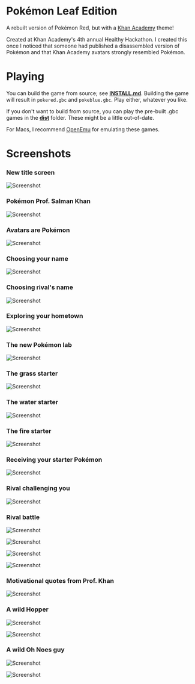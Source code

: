 # Pokémon Leaf Edition

A rebuilt version of Pokémon Red, but with a [Khan Academy](https://khanacademy.org) theme!

Created at Khan Academy's 4th annual Healthy Hackathon. I created this once I noticed that someone had published a disassembled version of Pokémon and that Khan Academy avatars strongly resembled Pokémon.

# Playing

You can build the game from source; see [**INSTALL.md**](INSTALL.md). Building the game will result in `pokered.gbc` and `pokeblue.gbc`. Play either, whatever you like.

If you don't want to build from source, you can play the pre-built .gbc games in the [**dist**](/dist) folder. These might be a little
out-of-date.

For Macs, I recommend [OpenEmu](http://openemu.org/) for emulating these games.

# Screenshots

### New title screen
![Screenshot](screenshots/title-screen.png)

### Pokémon Prof. Salman Khan
![Screenshot](screenshots/professor-khan.png)

### Avatars are Pokémon
![Screenshot](screenshots/sample-Pokémon.png)

### Choosing your name
![Screenshot](screenshots/player-name.png)

### Choosing rival's name
![Screenshot](screenshots/rival-name.png)

### Exploring your hometown
![Screenshot](screenshots/mountain-view.png)

### The new Pokémon lab
![Screenshot](screenshots/khan-academy.png)

### The grass starter
![Screenshot](screenshots/leafers.png)

### The water starter
![Screenshot](screenshots/aqualine.png)

### The fire starter
![Screenshot](screenshots/piceratops.png)

### Receiving your starter Pokémon
![Screenshot](screenshots/picking-Pokémon.png)

### Rival challenging you
![Screenshot](screenshots/battle-challenge.png)

### Rival battle
![Screenshot](screenshots/rival-battle.png)

![Screenshot](screenshots/rival-send-out.png)

![Screenshot](screenshots/player-attack.png)

![Screenshot](screenshots/enemy-attack.png)

### Motivational quotes from Prof. Khan
![Screenshot](screenshots/khan-speech.png)

### A wild Hopper
![Screenshot](screenshots/hopper.png)

![Screenshot](screenshots/send-out.png)

### A wild Oh Noes guy
![Screenshot](screenshots/ohnoes.png)

![Screenshot](screenshots/wild-battle.png)
